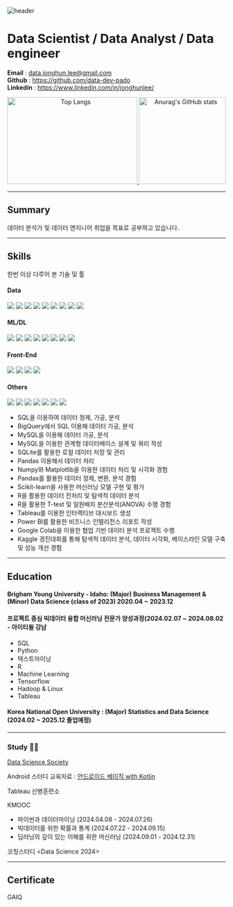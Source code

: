 ![header](https://capsule-render.vercel.app/api?type=rect&color=gradient&height=80&section=header&text=JongHun%20Lee&fontSize=60)

# Data Scientist / Data Analyst / Data engineer 

**Email** : data.jonghun.lee@gmail.com  <br>
**Github** : https://github.com/data-dev-pado<br>
**Linkedin** : https://www.linkedin.com/in/jonghunlee/ <br>

<div align="center">
  <a href="https://github.com/anuraghazra/github-readme-stats">
    <img src="https://github-readme-stats.vercel.app/api/top-langs/?username=data-dev-pado&theme=dark&hide_border=true&bg_color=000000&title_color=FFFF00&text_color=A4C4EE" alt="Top Langs" height="200" width="300"/>
  </a>
  <a href="https://github.com/Jan-to-Dec/github-readme-stats">
    <img src="https://github-readme-stats.vercel.app/api?username=data-dev-pado&show_icons=true&theme=dark&hide_border=true&bg_color=000000&title_color=FFFF00&text_color=A4C4EE&icon_color=00FFFF" alt="Anurag's GitHub stats" height="200"/>
  </a>
</div>

<!--[![Top Langs](https://github-readme-stats.vercel.app/api/top-langs/?username=data-dev-pado)](https://github.com/anuraghazra/github-readme-stats)-->
<!--[![Anurag's GitHub stats](https://github-readme-stats.vercel.app/api?username=data-dev-pado)](https://github.com/Jan-to-Dec/github-readme-stats)-->
<!--[![Anurag's GitHub stats](https://github-readme-stats.vercel.app/api?username=data-dev-pado)](https://github.com/anuraghazra/github-readme-stats)-->
<!--[![GitHub Streak](https://streak-stats.demolab.com?user=data-dev-pado)](https://git.io/streak-stats)-->
---
## Summary
데이터 분석가 및 데이터 엔지니어 취업을 목표로 공부하고 있습니다.  

---
## Skills 
한번 이상 다루어 본 기술 및 툴

#### Data
<img src="https://img.shields.io/badge/MySQL-4479A1?style=flat-square&logo=MySQL&logoColor=white"/></a>
<img src="https://img.shields.io/badge/SQLite-07405E?style=flat-square&logo=SQLite&logoColor=white"/></a>
<img src="https://img.shields.io/badge/R-276DC3?style=flat-square&logo=R&logoColor=white"/></a>
<img src="https://img.shields.io/badge/Python-3766AB?style=flat-square&logo=Python&logoColor=white"/></a>
<img src="https://img.shields.io/badge/MariaDB-003545?style=flat-square&logo=MariaDB&logoColor=white"/></a>
<img src="https://img.shields.io/badge/MongoDB-4ea94b?style=flat-square&logo=MongoDB&logoColor=white"/></a>
<img src="https://img.shields.io/badge/PostgreSQL-316192?style=flat-square&logo=PostgreSQL&logoColor=white"/></a>
<img src="https://img.shields.io/badge/Oracle-F80000?style=flat-square&logo=Oracle&logoColor=white"/></a>
<img src="https://img.shields.io/badge/Bigquery-4285F4?style=flat-square&logo=Google Cloud&logoColor=white"/></a>

#### ML/DL
<img src="https://img.shields.io/badge/Numpy-013243?style=flat-square&logo=Numpy&logoColor=white"/></a>
<img src="https://img.shields.io/badge/Pandas-150458?style=flat-square&logo=Pandas&logoColor=white"/></a>
<img src="https://img.shields.io/badge/scikit--learn-F7931E?style=flat-square&logo=scikit-learn&logoColor=white"/></a>
<img src="https://img.shields.io/badge/TensorFlow-FF6F00?style=flat-square&logo=TensorFlow&logoColor=white"/></a>
<img src="https://img.shields.io/badge/SciPy-0C55A5?style=flat-square&logo=SciPy&logoColor=white"/></a>
<img src="https://img.shields.io/badge/PyTorch-EE4C2C?style=flat-square&logo=PyTorch&logoColor=white"/></a>
<img src="https://img.shields.io/badge/Matplotlib-ffffff?style=flat-square&logo=Matplotlib&logoColor=black"/></a>
<img src="https://img.shields.io/badge/Keras-D00000?style=flat-square&logo=Keras&logoColor=white"/></a>

#### Front-End
<img src="https://img.shields.io/badge/HTML5-239120?style=flat-square&logo=HTML5&logoColor=white"/></a>
<img src="https://img.shields.io/badge/CSS3-239120?style=flat-square&logo=CSS3&logoColor=white"/></a>
<img src="https://img.shields.io/badge/JavaScript-F7DF1E?style=flat-square&logo=JavaScript&logoColor=black"/></a>
<img src="https://img.shields.io/badge/Node.js-6DA55F?style=flat-square&logo=Node.js&logoColor=white"/></a>

#### Others
<img src="https://img.shields.io/badge/Docker-0db7ed?style=flat-square&logo=Docker&logoColor=white"/></a>
<img src="https://img.shields.io/badge/Power%20BI-F2C811?style=flat-square&logo=Power%20BI&logoColor=black"/></a>
<img src="https://img.shields.io/badge/Tableau-E97627?style=flat-square&logo=Tableau&logoColor=white"/></a>
<img src="https://img.shields.io/badge/Ubuntu-E95420?style=flat-square&logo=Ubuntu&logoColor=white"/></a>
<img src="https://img.shields.io/badge/Google Colab-F9AB00?style=flat-square&logo=Google Colab&logoColor=white"/></a> 
<img src="https://img.shields.io/badge/Notion-000000?style=flat-square&logo=Notion&logoColor=white"/></a>
<img src="https://img.shields.io/badge/Slack-4A154B?style=flat-square&logo=Slack&logoColor=white"/></a> 

- SQL을 이용하여 데이터 정제, 가공, 분석
- BigQuery에서 SQL 이용해 데이터 가공, 분석
- MySQL을 이용해 데이터 가공, 분석
- MySQL을 이용한 관계형 데이터베이스 설계 및 쿼리 작성
- SQLite를 활용한 로컬 데이터 저장 및 관리
- Pandas 이용해서 데이터 처리
- Numpy와 Matplotlib을 이용한 데이터 처리 및 시각화 경험
- Pandas를 활용한 데이터 정제, 변환, 분석 경험
- Scikit-learn을 사용한 머신러닝 모델 구현 및 평가
- R을 활용한 데이터 전처리 및 탐색적 데이터 분석
- R을 활용한 T-test 및 일원배치 분산분석(ANOVA) 수행 경험
- Tableau를 이용한 인터랙티브 대시보드 생성
- Power BI를 활용한 비즈니스 인텔리전스 리포트 작성
- Google Colab을 이용한 협업 기반 데이터 분석 프로젝트 수행
- Kaggle 경진대회를 통해 탐색적 데이터 분석, 데이터 시각화, 베이스라인 모델 구축 및 성능 개선 경험
  
---
## Education

#### Brigham Young University - Idaho: (Major) Business Management & (Minor) Data Science (class of 2023)  2020.04 ~ 2023.12 <br>

#### 프로젝트 중심 빅데이터 융합 머신러닝 전문가 양성과정(2024.02.07 ~ 2024.08.02 - 아이티윌 강남
  - SQL <br>
  - Python <br>
  - 텍스트마이닝 <br>
  - R  <br>
  - Machine Learning  <br>
  - Tensorflow  <br>
  - Hadoop & Linux <br>
  - Tableau <br>
  
#### Korea National Open University : (Major) Statistics and Data Science (2024.02 ~ 2025.12 졸업예정)

--- 
### Study 🦁🦁
[Data Science Society](https://byuidss.github.io/Projects.html)
  
Android 스터디
교육자료 : [안드로이드 베이직 with Kotlin](https://developer.android.com/courses/android-basics-compose/course?hl=ko&authuser=4)

Tableau 신병훈련소

KMOOC
- 파이썬과 데이터마이닝 (2024.04.08 - 2024.07.26)
- 빅데이터를 위한 확률과 통계 (2024.07.22 - 2024.09.15)
- 딥러닝의 깊이 있는 이해를 위한 머신러닝 (2024.09.01 - 2024.12.31)
  
코칭스터디 <Data Science 2024>

---
## Certificate
GAIQ 



  
